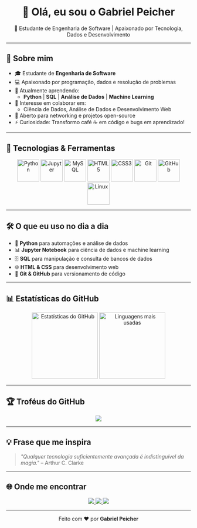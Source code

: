 <h1 align="center">👋 Olá, eu sou o Gabriel Peicher</h1>

<p align="center">
  🚀 Estudante de Engenharia de Software | Apaixonado por Tecnologia, Dados e Desenvolvimento
</p>


---

## 🧠 Sobre mim

- 🎓 Estudante de **Engenharia de Software**
- 💻 Apaixonado por programação, dados e resolução de problemas
- 🌱 Atualmente aprendendo:
  - **Python** | **SQL** | **Análise de Dados** | **Machine Learning**
- 🔭 Interesse em colaborar em:
  - Ciência de Dados, Análise de Dados e Desenvolvimento Web
- 👯 Aberto para networking e projetos open-source
- ⚡ Curiosidade: Transformo café ☕ em código e bugs em aprendizado!

---

## 🚀 Tecnologias & Ferramentas

<div align="center">

  <img src="https://img.icons8.com/color/96/python--v1.png" width="60" height="60" alt="Python"/>
  <img src="https://img.icons8.com/fluency/96/jupyter.png" width="60" height="60" alt="Jupyter"/>
  <img src="https://img.icons8.com/color/96/mysql-logo.png" width="60" height="60" alt="MySQL"/>
  <img src="https://img.icons8.com/color/96/html-5--v1.png" width="60" height="60" alt="HTML5"/>
  <img src="https://img.icons8.com/color/96/css3.png" width="60" height="60" alt="CSS3"/>
  <img src="https://img.icons8.com/color/96/git.png" width="60" height="60" alt="Git"/>
  <img src="https://img.icons8.com/color/96/github.png" width="60" height="60" alt="GitHub"/>
  <img src="https://img.icons8.com/color/96/linux.png" width="60" height="60" alt="Linux"/>

</div>


---

## 🛠️ O que eu uso no dia a dia

- 🐍 **Python** para automações e análise de dados
- 📊 **Jupyter Notebook** para ciência de dados e machine learning
- 🗄️ **SQL** para manipulação e consulta de bancos de dados
- 🌐 **HTML & CSS** para desenvolvimento web
- 🔧 **Git & GitHub** para versionamento de código

---

## 📊 Estatísticas do GitHub

<div align="center">
  <img height="180em" src="https://github-readme-stats.vercel.app/api?username=gabrielpeicher&show_icons=true&theme=tokyonight&count_private=true" alt="Estatísticas do GitHub"/>
  <img height="180em" src="https://github-readme-stats.vercel.app/api/top-langs/?username=gabrielpeicher&layout=compact&theme=tokyonight" alt="Linguagens mais usadas"/>
</div>


---

## 🏆 Troféus do GitHub

<div align="center">
  <img src="https://github-profile-trophy.vercel.app/?username=gabrielpeicher&theme=tokyonight&no-bg=true&no-frame=true"/>
</div>

---

## 💡 Frase que me inspira

> *"Qualquer tecnologia suficientemente avançada é indistinguível da magia."* – Arthur C. Clarke

---

## 🌐 Onde me encontrar

<p align="center">
  <a href="https://www.linkedin.com/in/gabriel-peicher-b59b80233/" target="_blank">
    <img src="https://img.shields.io/badge/-LinkedIn-%230077B5?style=for-the-badge&logo=linkedin&logoColor=white">
  </a>
  <a href="mailto:peichergabriel@gmail.com">
    <img src="https://img.shields.io/badge/-Gmail-%23D14836?style=for-the-badge&logo=gmail&logoColor=white">
  </a>
  <a href="https://gabrielpeicher.github.io/" target="_blank">
    <img src="https://img.shields.io/badge/Portfólio-121013?style=for-the-badge&logo=github&logoColor=white"/>
  </a>
</p>

---

<p align="center">
  Feito com ❤️ por <b>Gabriel Peicher</b>
</p>
